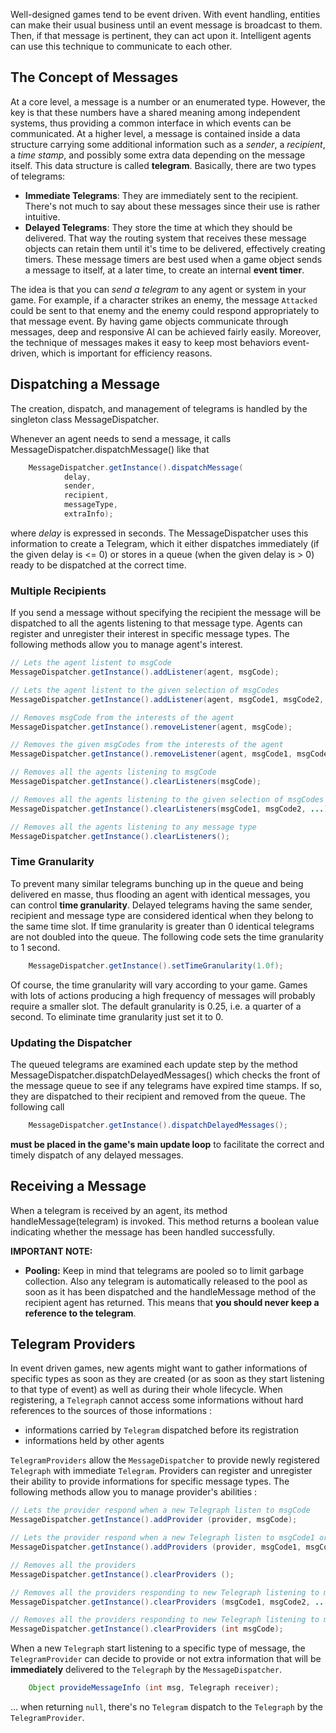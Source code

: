 Well-designed games tend to be event driven.  With event handling, entities can make their usual business until an event message is broadcast to them. Then, if that message is pertinent, they can act upon it.
Intelligent agents can use this technique to communicate to each other.

## The Concept of Messages ##

At a core level, a message is a number or an enumerated type. However, the key is that these numbers have a shared meaning among independent systems, thus providing a common interface in which events can be communicated.
At a higher level, a message is contained inside a data structure carrying some additional information such as a _sender_, a _recipient_, a _time stamp_, and possibly some extra data depending on the message itself. This data structure is called **telegram**.
Basically, there are two types of telegrams: 
- **Immediate Telegrams**: They are immediately sent to the recipient. There's not much to say about these messages since their use is rather intuitive.
- **Delayed Telegrams**: They store the time at which they should be delivered. That way the routing system that receives these message objects can retain them until it's time to be delivered, effectively creating timers. These message timers are best used when a game object sends a message to itself, at a later time, to create an internal **event timer**.

The idea is that you can _send a telegram_ to any agent or system in your game.
For example, if a character strikes an enemy, the message `Attacked` could be sent to that enemy and the enemy could respond appropriately to that message event. By having game objects communicate through messages, deep and responsive AI can be achieved fairly easily. Moreover, the technique of messages makes it easy to keep most behaviors event-driven, which is important for efficiency reasons.


## Dispatching a Message ##

The creation, dispatch, and management of telegrams is handled by the singleton class MessageDispatcher.

Whenever an agent needs to send a message, it calls MessageDispatcher.dispatchMessage() like that
````java
	MessageDispatcher.getInstance().dispatchMessage(
			delay,
			sender,
			recipient,
			messageType,
			extraInfo);
````
where _delay_ is expressed in seconds. The MessageDispatcher uses this information to create a Telegram, which it either dispatches immediately (if the given delay is <= 0) or stores in a queue (when the given delay is > 0) ready to be dispatched at the correct time.

### Multiple Recipients ###
If you send a message without specifying the recipient the message will be dispatched to all the agents listening to that message type. Agents can register and unregister their interest in specific message types.
The following methods allow you to manage agent's interest.
````java
// Lets the agent listent to msgCode
MessageDispatcher.getInstance().addListener(agent, msgCode);

// Lets the agent listent to the given selection of msgCodes
MessageDispatcher.getInstance().addListener(agent, msgCode1, msgCode2, ...);

// Removes msgCode from the interests of the agent
MessageDispatcher.getInstance().removeListener(agent, msgCode);

// Removes the given msgCodes from the interests of the agent
MessageDispatcher.getInstance().removeListener(agent, msgCode1, msgCode2, ...);

// Removes all the agents listening to msgCode
MessageDispatcher.getInstance().clearListeners(msgCode);

// Removes all the agents listening to the given selection of msgCodes
MessageDispatcher.getInstance().clearListeners(msgCode1, msgCode2, ...);

// Removes all the agents listening to any message type
MessageDispatcher.getInstance().clearListeners();
````

### Time Granularity ###
To prevent many similar telegrams bunching up in the queue and being delivered en masse, thus flooding an agent with identical messages, you can control **time granularity**.
Delayed telegrams having the same sender, recipient and message type are considered identical when they belong to the same time slot. If time granularity is greater than 0 identical telegrams are not doubled into the queue.
The following code sets the time granularity to 1 second.
````java
	MessageDispatcher.getInstance().setTimeGranularity(1.0f);
````
Of course, the time granularity will vary according to your game. Games with lots of actions producing a high frequency of messages will probably require a smaller slot.
The default granularity is 0.25, i.e. a quarter of a second.
To eliminate time granularity just set it to 0.

### Updating the Dispatcher ###
The queued telegrams are examined each update step by the method MessageDispatcher.dispatchDelayedMessages() which checks the front of the message queue to see if any telegrams have expired time stamps. If so, they are dispatched to their recipient and removed from the queue.
The following call
````java
	MessageDispatcher.getInstance().dispatchDelayedMessages();
````
**must be placed in the game's main update loop** to facilitate the correct and timely dispatch of any delayed messages.

## Receiving a Message ##

When a telegram is received by an agent, its method handleMessage(telegram) is invoked.
This method returns a boolean value indicating whether the message has been handled successfully.

**IMPORTANT NOTE:**
- **Pooling:**
Keep in mind that telegrams are pooled so to limit garbage collection. Also any telegram is automatically released to the pool as soon as it has been dispatched and the handleMessage method of the recipient agent has returned. This means that **you should never keep a reference to the telegram**.

## Telegram Providers ##

In event driven games, new agents might want to gather informations of specific types as soon as they are created (or as soon as they start listening to that type of event) as well as during their whole lifecycle. When registering, a `Telegraph` cannot access some informations without hard references to the sources of those informations :
  - informations carried by `Telegram` dispatched before its registration
  - informations held by other agents 

`TelegramProviders` allow the `MessageDispatcher` to provide newly registered `Telegraph` with immediate `Telegram`. 
Providers can register and unregister their ability to provide informations for specific message types. The following methods allow you to manage provider's abilities :
````java
// Lets the provider respond when a new Telegraph listen to msgCode
MessageDispatcher.getInstance().addProvider (provider, msgCode);

// Lets the provider respond when a new Telegraph listen to msgCode1 or msgCode1 ...
MessageDispatcher.getInstance().addProviders (provider, msgCode1, msgCode2, ...);

// Removes all the providers
MessageDispatcher.getInstance().clearProviders ();

// Removes all the providers responding to new Telegraph listening to msgCode1 or msgCode1 ...
MessageDispatcher.getInstance().clearProviders (msgCode1, msgCode2, ...);

// Removes all the providers responding to new Telegraph listening to msgCode
MessageDispatcher.getInstance().clearProviders (int msgCode);
````

When a new `Telegraph` start listening to a specific type of message, the `TelegramProvider` can decide to provide or not extra information that will be **immediately** delivered to the `Telegraph` by the `MessageDispatcher`.
````java
	Object provideMessageInfo (int msg, Telegraph receiver);
````
... when returning `null`, there's no `Telegram` dispatch to the `Telegraph` by the `TelegramProvider`.